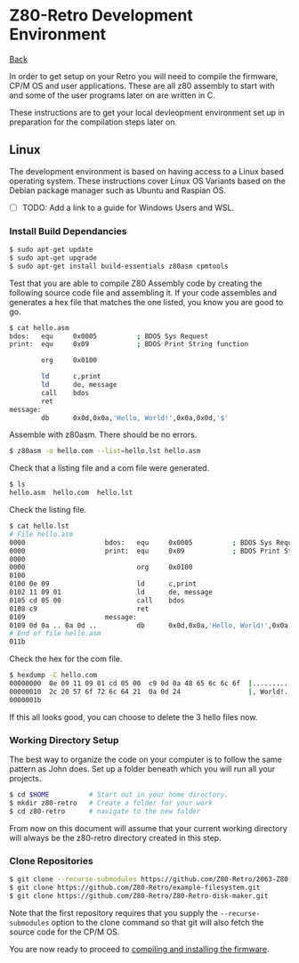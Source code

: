 # Z80-Retro Development Environment

[Back](./README.md)

In order to get setup on your Retro you will need to compile the firmware, CP/M
OS and user applications.  These are all z80 assembly to start with and some
of the user programs later on are written in C.

These instructions are to get your local devleopment environment set up in
preparation for the compilation steps later on.

## Linux

The development environment is based on having access to a Linux based operating
system.  These instructions cover Linux OS Variants based on the Debian package
manager such as Ubuntu and Raspian OS.

- [ ] TODO: Add a link to a guide for Windows Users and WSL.

### Install Build Dependancies

```bash
$ sudo apt-get update
$ sudo apt-get upgrade
$ sudo apt-get install build-essentials z80asm cpmtools
```

Test that you are able to compile Z80 Assembly code by creating the following
source code file and assembling it.  If your code assembles and generates a hex
file that matches the one listed, you know you are good to go.

```bash
$ cat hello.asm
bdos:   equ     0x0005          ; BDOS Sys Request
print:  equ     0x09            ; BDOS Print String function

        org     0x0100

        ld      c,print
        ld      de, message
        call    bdos
        ret
message:
        db      0x0d,0x0a,'Hello, World!',0x0a,0x0d,'$'
```

Assemble with z80asm.  There should be no errors.

```bash
$ z80asm -o hello.com --list=hello.lst hello.asm
```

Check that a listing file and a com file were generated.

```bash
$ ls
hello.asm  hello.com  hello.lst
```

Check the listing file.

```bash
$ cat hello.lst
# File hello.asm
0000                    bdos:   equ     0x0005          ; BDOS Sys Request
0000                    print:  equ     0x09            ; BDOS Print String function
0000
0000                            org     0x0100
0100
0100 0e 09                      ld      c,print
0102 11 09 01                   ld      de, message
0105 cd 05 00                   call    bdos
0108 c9                         ret
0109                    message:
0109 0d 0a .. 0a 0d ..          db      0x0d,0x0a,'Hello, World!',0x0a,0x0d,'$'
# End of file hello.asm
011b
```

Check the hex for the com file.

```bash
$ hexdump -C hello.com
00000000  0e 09 11 09 01 cd 05 00  c9 0d 0a 48 65 6c 6c 6f  |...........Hello|
00000010  2c 20 57 6f 72 6c 64 21  0a 0d 24                 |, World!..$|
0000001b
```

If this all looks good, you can choose to delete the 3 hello files now.

### Working Directory Setup

The best way to organize the code on your computer is to follow the same pattern
as John does.  Set up a folder beneath which you will run all your projects.

```bash
$ cd $HOME          # Start out in your home directory.
$ mkdir z80-retro   # Create a folder for your work
$ cd z80-retro      # navigate to the new folder
```

From now on this document will assume that your current working directory will
always be the z80-retro directory created in this step.

### Clone Repositories

```bash
$ git clone --recurse-submodules https://github.com/Z80-Retro/2063-Z80-cpm.git
$ git clone https://github.com/Z80-Retro/example-filesystem.git
$ git clone https://github.com/Z80-Retro/Z80-Retro-disk-maker.git
```

Note that the first repository requires that you supply the
`--recurse-submodules` option to the clone command so that git will also
fetch the source code for the CP/M OS.

You are now ready to proceed to [compiling and installing the firmware](./Z80-RETRO-FIRMWARE.md).
